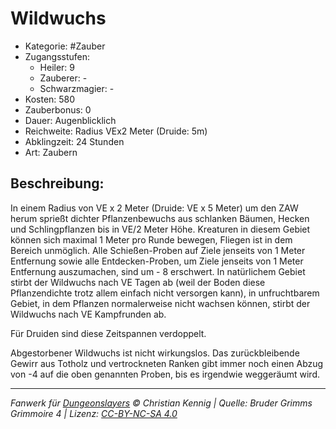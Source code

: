 # Wildwuchs

- Kategorie: #Zauber
- Zugangsstufen:
  - Heiler: 9
  - Zauberer: -
  - Schwarzmagier: -
- Kosten: 580
- Zauberbonus: 0
- Dauer: Augenblicklich
- Reichweite: Radius VEx2 Meter (Druide: 5m)
- Abklingzeit: 24 Stunden
- Art: Zaubern

## Beschreibung:

In einem Radius von VE x 2 Meter (Druide: VE x 5 Meter) um den ZAW herum sprießt dichter Pflanzenbewuchs aus schlanken Bäumen, Hecken und Schlingpflanzen bis in VE/2 Meter Höhe. Kreaturen in diesem Gebiet können sich maximal 1 Meter pro Runde bewegen, Fliegen ist in dem Bereich unmöglich. Alle Schießen-Proben auf Ziele jenseits von 1 Meter Entfernung sowie alle Entdecken-Proben, um Ziele jenseits von 1 Meter Entfernung auszumachen, sind um - 8 erschwert. In natürlichem Gebiet stirbt der Wildwuchs nach VE Tagen ab (weil der Boden diese Pflanzendichte trotz allem einfach nicht versorgen kann), in unfruchtbarem Gebiet, in dem Pflanzen normalerweise nicht wachsen können, stirbt der Wildwuchs nach VE Kampfrunden ab.

Für Druiden sind diese Zeitspannen verdoppelt.

Abgestorbener Wildwuchs ist nicht wirkungslos. Das zurückbleibende Gewirr aus Totholz und vertrockneten Ranken gibt immer noch einen Abzug von -4 auf die oben genannten Proben, bis es irgendwie weggeräumt wird.

---

_Fanwerk für [Dungeonslayers](https://www.dungeonslayers.net/) © Christian Kennig | Quelle: Bruder Grimms Grimmoire 4 | Lizenz: [CC-BY-NC-SA 4.0](https://creativecommons.org/licenses/by-nc-sa/4.0/deed.de)_
